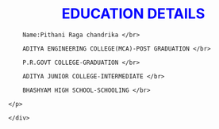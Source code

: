 <!DOCTYPE html>
<html>
<head>
	<title>My Information</title>
</head>
<body>
	<div>
	   <h1 align="center" style="color: blue"> EDUCATION DETAILS </h1>
	<p>
		
		Name:Pithani Raga chandrika </br>

		ADITYA ENGINEERING COLLEGE(MCA)-POST GRADUATION </br>

		P.R.GOVT COLLEGE-GRADUATION </br>

		ADITYA JUNIOR COLLEGE-INTERMEDIATE </br>

		BHASHYAM HIGH SCHOOL-SCHOOLING </br>

	</p>

	</div>
</body>
</html>
